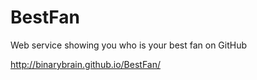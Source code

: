 # BestFan
Web service showing you who is your best fan on GitHub

http://binarybrain.github.io/BestFan/
